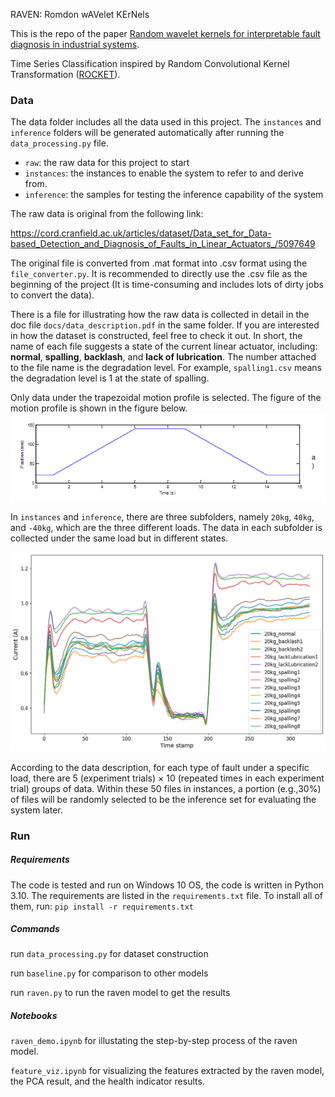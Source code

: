 RAVEN: Romdon wAVelet KErNels

This is the repo of the paper [Random wavelet kernels for interpretable fault diagnosis in industrial systems](https://doi.org/10.1016/j.cirp.2025.04.083).

Time Series Classification inspired by Random Convolutional Kernel Transformation ([ROCKET](https://arxiv.org/abs/1910.13051)).

### Data
The data folder includes all the data used in this project. The `instances` and `inference` folders will be generated automatically after running the `data_processing.py` file.

- `raw`: the raw data for this project to start
- `instances`: the instances to enable the system to refer to and derive from. 
- `inference`: the samples for testing the inference capability of the system  

The raw data is original from the following link:

https://cord.cranfield.ac.uk/articles/dataset/Data_set_for_Data-based_Detection_and_Diagnosis_of_Faults_in_Linear_Actuators_/5097649

The original file is converted from .mat format into .csv format using the `file_converter.py`. It is recommended to directly use the .csv file as the beginning of the project (It is time-consuming and includes lots of dirty jobs to convert the data).  

There is a file for illustrating how the raw data is collected in detail in the doc file `docs/data_description.pdf` in the same folder. If you are interested in how the dataset is constructed, feel free to check it out. In short, the name of each file suggests a state of the current linear actuator, including: **normal**, **spalling**, **backlash**, and **lack of lubrication**. The number attached to the file name is the degradation level. For example, `spalling1.csv` means the degradation level is 1 at the state of spalling. 

Only data under the trapezoidal motion profile is selected. The figure of the motion profile is shown in the figure below.
![](assets/motion_profile.PNG)

In `instances` and `inference`, there are three subfolders, namely `20kg`, `40kg`, and `-40kg`, which are the three different loads. The data in each subfolder is collected under the same load but in different states.

![](assets/current.PNG)

According to the data description, for each type of fault under a specific load, there are 5 (experiment trials) $\times$ 10 (repeated times in each experiment trial) groups of data. Within these 50 files in instances, a portion (e.g.,30%) of files will be randomly selected to be the inference set for evaluating the system later. 

### Run

##### Requirements
The code is tested and run on Windows 10 OS, the code is written in Python 3.10. The requirements are listed in the `requirements.txt` file. To install all of them, run:
`pip install -r requirements.txt`

##### Commands
run `data_processing.py` for dataset construction

run `baseline.py` for comparison to other models

run `raven.py` to run the raven model to get the results

##### Notebooks
`raven_demo.ipynb` for illustating the step-by-step process of the raven model.

`feature_viz.ipynb` for visualizing the features extracted by the raven model, the PCA result, and the health indicator results.
